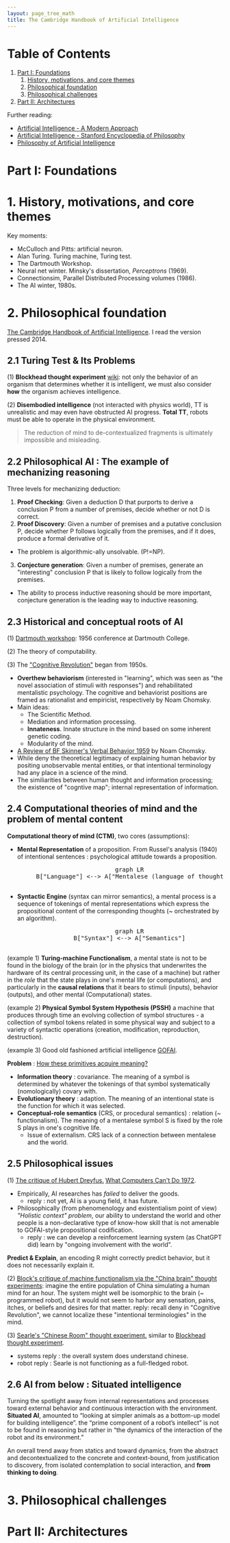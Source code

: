 ```yaml
---
layout: page_tree_math
title: The Cambridge Handbook of Artificial Intelligence
---
```


# Table of Contents

1. [Part I: Foundations](#l1)
    1. [History, motivations, and core themes](#lhisto)
    2. [Philosophical foundation](#lphilofond)
    3. [Philosophical challenges](#lphiloc)
2. [Part II: Architectures](#l2)

Further reading:
* [Artificial Intelligence - A Modern Approach](https://people.engr.tamu.edu/guni/csce421/files/AI_Russell_Norvig.pdf)
* [Artificial Intelligence - Stanford Encyclopedia of Philosophy](https://plato.stanford.edu/entries/artificial-intelligence/)
* [Philosophy of Artificial Intelligence](https://philpapers.org/browse/philosophy-of-artificial-intelligence)

<p></p>

<a name="l1"></a>
# Part I: Foundations

<a name="lhisto"></a>
# 1. History, motivations, and core themes

Key moments:
* McCulloch and Pitts: artificial neuron.
* Alan Turing. Turing machine, Turing test.
* The Dartmouth Workshop.
* Neural net winter. Minsky's dissertation, *Perceptrons* (1969).
* Connectionsim, Parallel Distributed Processing volumes (1986).
* The AI winter, 1980s.

<a name="lphilofond"></a>
# 2. Philosophical foundation

[The Cambridge Handbook of Artificial Intelligence](https://www.academia.edu/71977270/The_Cambridge_Handbook_of_Artificial_Intelligence). I read the version pressed 2014.

## 2.1 Turing Test & Its Problems

(1) **Blockhead thought experiment** [wiki](https://en.wikipedia.org/wiki/Blockhead_(thought_experiment)): not only the behavior of an organism that determines whether it is intelligent, we must also consider **how** the organism achieves intelligence.

(2) **Disembodied intelligence** (not interacted with physics world), TT is unrealistic and may even have obstructed AI progress. **Total TT**, robots must be able to operate in the physical environment.

> The reduction of mind to de-contextualized fragments is ultimately impossible and misleading.

## 2.2 Philosophical AI : The example of mechanizing reasoning

Three levels for mechanizing deduction:
1. **Proof Checking**: Given a deduction D that purports to derive a conclusion P from a number of premises, decide whether or not D is correct.
2. **Proof Discovery**: Given a number of premises and a putative conclusion P, decide whether P follows logically from the premises, and if it does, produce a formal derivative of it.
  * The problem is algorithmic-ally unsolvable. (P!=NP).
3. **Conjecture generation**: Given a number of premises, generate an "interesting" conclusion P that is likely to follow logically from the premises.
  * The ability to <n>process inductive reasoning should be more important,</n> conjecture generation is the leading way to inductive reasoning.

## 2.3 Historical and conceptual roots of AI

(1) [Dartmouth workshop](https://en.wikipedia.org/wiki/Dartmouth_workshop): 1956 conference at Dartmouth College.

(2) The theory of computability.

(3) The ["Cognitive Revolution"](https://en.wikipedia.org/wiki/Cognitive_revolution) began from 1950s.
* **Overthew behaviorism** (interested in "learning", which was seen as "the novel association of stimuli with responses") and rehabilitated mentalistic psychology. The cognitive and behaviorist positions are framed as rationalist and empiricist, respectively by Noam Chomsky.
* Main ideas:
  * The Scientific Method.
  * Mediation and information processing.
  * **Innateness**. Innate structure in the mind based on some inherent genetic coding.
  * Modularity of the mind.
* [A Review of BF Skinner's Verbal Behavior 1959](https://chomsky.info/1967____/) by Noam Chomsky.
* While deny the theoretical legitimacy of explaining human hebavior by positing unobservable mental entities, or that intentional terminology had any place in a science of the mind.
* The similiarities between human thought and information processing; the existence of "cogntive map"; internal representation of information.

## 2.4 Computational theories of mind and the problem of mental content

**Computational theory of mind (CTM)**, two cores (assumptions):

* **Mental Representation** of a proposition. From Russel's analysis (1940) of intentional sentences : psychological attitude towards a proposition.

<div align="center">  
  <pre class="mermaid">
        graph LR
        B["Language"] <--> A["Mentalese (language of thought)"]
  </pre>
</div>

* **Syntactic Engine** (syntax can mirror semantics), a mental process is a sequence of tokenings of mental representations which express the propositional content of the corresponding thoughts (~ orchestrated by an algorithm).

<div align="center">  
  <pre class="mermaid">
        graph LR
        B["Syntax"] <--> A["Semantics"]
  </pre>
</div>

(example 1) **Turing-machine Functionalism**, a mental state is not to be found in the biology of the brain (or in the physics that underwrites the hardware of its central processing unit, in the case of a machine) but rather in the *role* that the state plays in one's mental life (or computations), and particularly in the **causal relations** that it bears to stimuli (inputs), behavior (outputs), and other mental (Computational) states.

(example 2) **Physical Symbol System Hypothesis (PSSH)** a machine that produces through time an evolving collection of symbol structures - a collection of symbol tokens related in some physical way and subject to a variety of syntactic operations (creation, modification, reproduction, destruction).

(example 3) Good old fashioned artificial intelligence [GOFAI](https://en.wikipedia.org/wiki/GOFAI).

**Problem** : <u>How these primitives acquire meaning?</u>
* **Information theory** : covariance. The meaning of a symbol is determined by whatever the tokenings of that symbol systematically (nomologically) covary with.
* **Evolutionary theory** : adaption. The meaning of an intentional state is the function for which it was selected.
* **Conceptual-role semantics** (CRS, or procedural semantics) : relation (~ functionalism). The meaning of a mentalese symbol S is fixed by the role S plays in one's cognitive life.
  * Issue of externalism. CRS lack of a connection between mentalese and the world.

## 2.5 Philosophical issues

(1) <u>The critique of Hubert Dreyfus.</u> [What Computers Can't Do 1972](https://archive.org/details/whatcomputerscan00hube).
* Empirically, AI researches has *failed* to deliver the goods.
  * reply : not yet, AI is a young field, it has future.
* Philosophically (from phenomenology and existentialism point of view) *"Holistic context" problem*, our ability to understand the world and other people is a non-declarative type of know-how skill that is not amenable to GOFAI-style propositional codification.
  * reply : <n>we can develop a reinforcement learning system (as ChatGPT did) learn by "ongoing involvement with the world".</n>

**Predict & Explain**, an encoding R might correctly predict behavior, but it does not necessarily explain it.

(2) <u>Block's critique of machine functionalism via the "China brain" thought experiments</u>: imagine the entire population of China simulating a human mind for an hour. The system might well be isomorphic to the brain (~ programmed robot), but it would not seem to harbor any sensation, pains, itches, or beliefs and desires for that matter. <n>reply: recall deny in "Cognitive Revolution", we cannot localize these "intentional terminologies" in the mind.</n>

(3) <u>Searle's "Chinese Room" thought experiment.</u> similar to [Blockhead thought experiment](https://en.wikipedia.org/wiki/Blockhead_(thought_experiment)).

* systems reply : the overall system does understand chinese.
* robot reply : Searle is not functioning as a full-fledged robot.

## 2.6 AI from below : Situated intelligence

Turning the spotlight away from internal representations and processes toward external behavior and continuous interaction with the environment.
**Situated AI**, amounted to “looking at simpler animals as a bottom-up model for building intelligence”. the “prime component of a robot’s intellect” is not to be found in reasoning but rather in “the dynamics of the interaction of the robot and its environment.”

An overall trend away from statics and toward dynamics, from the abstract and decontextualized to the concrete and context-bound, from justification to discovery, from isolated contemplation to social interaction, and **from thinking to doing**.

<a name="lphiloc"></a>
# 3. Philosophical challenges


<a name="l2"></a>
# Part II: Architectures
